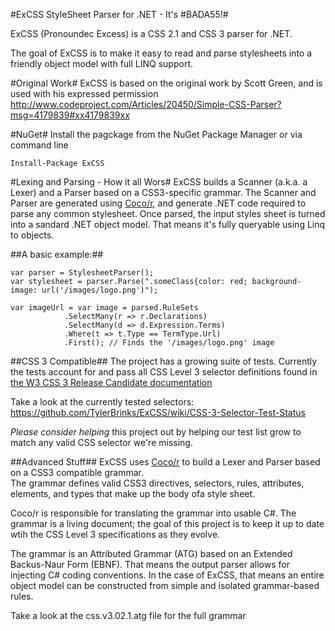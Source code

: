 #ExCSS StyleSheet Parser for .NET - It's \#BADA55!#

ExCSS (Pronoundec Excess) is a CSS 2.1 and CSS 3 parser for .NET.

The goal of ExCSS is to make it easy to read and parse stylesheets into a friendly object model with full LINQ support.

#Original Work#
ExCSS is based on the original work by Scott Green, and is used with his expressed permission
http://www.codeproject.com/Articles/20450/Simple-CSS-Parser?msg=4179839#xx4179839xx

#NuGet#
Install the pagckage from the NuGet Package Manager or via command line

	Install-Package ExCSS 

#Lexing and Parsing - How it all Wors#
ExCSS builds a Scanner (a.k.a. a Lexer) and a Parser based on a CSS3-specific grammar.  The Scanner and Parser
are generated using [Coco/r](http://http://ssw.jku.at/Coco/), and generate .NET code required to parse any common
stylesheet.  Once parsed, the input styles sheet is turned into a sandard .NET object model.  That means it's
fully queryable using Linq to objects.

##A basic example:##

	var parser = StylesheetParser();
	var stylesheet = parser.Parse(".someClass{color: red; background-image: url('/images/logo.png')");
	
	var imageUrl = var image = parsed.RuleSets
                .SelectMany(r => r.Declarations)
                .SelectMany(d => d.Expression.Terms)
                .Where(t => t.Type == TermType.Url)
                .First(); // Finds the '/images/logo.png' image
				
##CSS 3 Compatible##
The project has a growing suite of tests.  Currently the tests account for and pass all CSS Level 3 selector definitions
found in [the W3 CSS 3 Release Candidate documentation](http://www.w3.org/TR/2001/CR-css3-selectors-20011113/)

Take a look at the currently tested selectors: https://github.com/TylerBrinks/ExCSS/wiki/CSS-3-Selector-Test-Status

*Please consider helping* this project out by helping our test list grow to match any valid CSS selector we're missing.

##Advanced Stuff##
ExCSS uses [Coco/r](http://http://ssw.jku.at/Coco/) to build a Lexer and Parser based on a CSS3 compatible grammar.  
The grammar defines valid CSS3 directives, selectors, rules, attributes, elements, and types that make up the body
ofa style sheet.

Coco/r is responsible for translating the grammar into usable C#.  The grammar is a living document; the goal of
this project is to keep it up to date wtih the CSS Level 3 specifications as they evolve.

The grammar is an Attributed Grammar (ATG) based on an Extended Backus-Naur Form (EBNF).  That means the output
parser allows for injecting C# coding conventions.  In the case of ExCSS, that means an entire object model can 
be constructed from simple and isolated grammar-based rules.

Take a look at the css.v3.02.1.atg file for the full grammar


